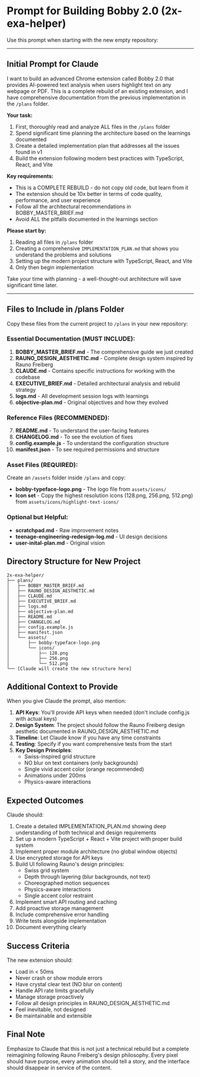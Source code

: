 # Prompt for Building Bobby 2.0 (2x-exa-helper)

Use this prompt when starting with the new empty repository:

---

## Initial Prompt for Claude

I want to build an advanced Chrome extension called Bobby 2.0 that provides AI-powered text analysis when users highlight text on any webpage or PDF. This is a complete rebuild of an existing extension, and I have comprehensive documentation from the previous implementation in the `/plans` folder.

**Your task:**
1. First, thoroughly read and analyze ALL files in the `/plans` folder
2. Spend significant time planning the architecture based on the learnings documented
3. Create a detailed implementation plan that addresses all the issues found in v1
4. Build the extension following modern best practices with TypeScript, React, and Vite

**Key requirements:**
- This is a COMPLETE REBUILD - do not copy old code, but learn from it
- The extension should be 10x better in terms of code quality, performance, and user experience
- Follow all the architectural recommendations in BOBBY_MASTER_BRIEF.md
- Avoid ALL the pitfalls documented in the learnings section

**Please start by:**
1. Reading all files in `/plans` folder
2. Creating a comprehensive `IMPLEMENTATION_PLAN.md` that shows you understand the problems and solutions
3. Setting up the modern project structure with TypeScript, React, and Vite
4. Only then begin implementation

Take your time with planning - a well-thought-out architecture will save significant time later.

---

## Files to Include in /plans Folder

Copy these files from the current project to `/plans` in your new repository:

### Essential Documentation (MUST INCLUDE):
1. **BOBBY_MASTER_BRIEF.md** - The comprehensive guide we just created
2. **RAUNO_DESIGN_AESTHETIC.md** - Complete design system inspired by Rauno Freiberg
3. **CLAUDE.md** - Contains specific instructions for working with the codebase
4. **EXECUTIVE_BRIEF.md** - Detailed architectural analysis and rebuild strategy
5. **logs.md** - All development session logs with learnings
6. **objective-plan.md** - Original objectives and how they evolved

### Reference Files (RECOMMENDED):
7. **README.md** - To understand the user-facing features
8. **CHANGELOG.md** - To see the evolution of fixes
9. **config.example.js** - To understand the configuration structure
10. **manifest.json** - To see required permissions and structure

### Asset Files (REQUIRED):
Create an `/assets` folder inside `/plans` and copy:
- **bobby-typeface-logo.png** - The logo file from `assets/icons/`
- **Icon set** - Copy the highest resolution icons (128.png, 256.png, 512.png) from `assets/icons/highlight-text-icons/`

### Optional but Helpful:
- **scratchpad.md** - Raw improvement notes
- **teenage-engineering-redesign-log.md** - UI design decisions
- **user-inital-plan.md** - Original vision

## Directory Structure for New Project

```
2x-exa-helper/
├── plans/
│   ├── BOBBY_MASTER_BRIEF.md
│   ├── RAUNO_DESIGN_AESTHETIC.md
│   ├── CLAUDE.md
│   ├── EXECUTIVE_BRIEF.md
│   ├── logs.md
│   ├── objective-plan.md
│   ├── README.md
│   ├── CHANGELOG.md
│   ├── config.example.js
│   ├── manifest.json
│   └── assets/
│       ├── bobby-typeface-logo.png
│       └── icons/
│           ├── 128.png
│           ├── 256.png
│           └── 512.png
└── [Claude will create the new structure here]
```

## Additional Context to Provide

When you give Claude the prompt, also mention:

1. **API Keys**: You'll provide API keys when needed (don't include config.js with actual keys)
2. **Design System**: The project should follow the Rauno Freiberg design aesthetic documented in RAUNO_DESIGN_AESTHETIC.md
3. **Timeline**: Let Claude know if you have any time constraints
4. **Testing**: Specify if you want comprehensive tests from the start
5. **Key Design Principles**: 
   - Swiss-inspired grid structure
   - NO blur on text containers (only backgrounds)
   - Single vivid accent color (orange recommended)
   - Animations under 200ms
   - Physics-aware interactions

## Expected Outcomes

Claude should:
1. Create a detailed IMPLEMENTATION_PLAN.md showing deep understanding of both technical and design requirements
2. Set up a modern TypeScript + React + Vite project with proper build system
3. Implement proper module architecture (no global window objects)
4. Use encrypted storage for API keys
5. Build UI following Rauno's design principles:
   - Swiss grid system
   - Depth through layering (blur backgrounds, not text)
   - Choreographed motion sequences
   - Physics-aware interactions
   - Single accent color restraint
6. Implement smart API routing and caching
7. Add proactive storage management
8. Include comprehensive error handling
9. Write tests alongside implementation
10. Document everything clearly

## Success Criteria

The new extension should:
- Load in < 50ms
- Never crash or show module errors
- Have crystal clear text (NO blur on content)
- Handle API rate limits gracefully
- Manage storage proactively
- Follow all design principles in RAUNO_DESIGN_AESTHETIC.md
- Feel inevitable, not designed
- Be maintainable and extensible

## Final Note

Emphasize to Claude that this is not just a technical rebuild but a complete reimagining following Rauno Freiberg's design philosophy. Every pixel should have purpose, every animation should tell a story, and the interface should disappear in service of the content.